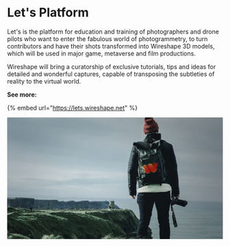 # Let's Platform

Let's is the platform for education and training of photographers and drone pilots who want to  enter the fabulous world of photogrammetry, to turn contributors and have their shots transformed into Wireshape 3D models, which will be used in major game, metaverse and film productions.

Wireshape will bring a curatorship of exclusive tutorials, tips and ideas for detailed and wonderful captures, capable of transposing the subtleties of reality to the virtual world.

**See more:**

{% embed url="https://lets.wireshape.net" %}

![](<../.gitbook/assets/wireshape-photographer (1).jpg>)
